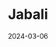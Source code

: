 ---  
layout: startup_page  
title: "Jabali"  
id: "jabali.ai"  
permalink: "/jabalijabali.ai03062024/"  
website: "https://www.jabali.ai"  
funding_round: "Seed"  
funding_amount: "$5M"  
investors: "BITKRAFT Ventures, Sapphire Sport, Sony Innovation Fund, Canonical Ventures"  
about: "Jabali is an AI company developing a generative AI-powered game engine that aims to democratize game development. Its engine simplifies complex workflows, allowing creators with diverse skillsets to build new types of games and interactive experiences without extensive coding knowledge. This innovative approach seeks to revolutionize the $200B+ gaming industry."  
markets: "Gaming, AI, Video Games"  
hq: "Laguna Beach, California, United States"  
founded_year: "2023"  
linkedin: "https://www.linkedin.com/company/jabali-ai"  
twitter: ""  
instagram: ""  
facebook: ""  
crunchbase: "https://www.crunchbase.com/organization/jabali"  
pitchbook: "https://pitchbook.com/profiles/company/589832-11"  

date_display: "06-Mar-2024"  
date: "2024-03-06"

# SEO Optimization  
meta_title: "Jabali - Seed Funding ($5M)"  
meta_description: "Jabali, Jabali is an AI company developing a generative AI-powered game engine that aims to democratize game development. Its engine simplifies complex workfl..."  
meta_keywords: "Jabali, Gaming, AI, Video Games, Seed funding"  
canonical_url: "https://startup.projectstartups.com/jabalijabali.ai03062024/"  
---